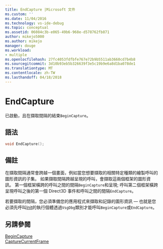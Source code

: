 ```yaml
---
title: EndCapture |Microsoft 文件
ms.custom: ''
ms.date: 11/04/2016
ms.technology: vs-ide-debug
ms.topic: conceptual
ms.assetid: 06084c3b-e065-49b6-968e-d578762fb871
author: mikejo5000
ms.author: mikejo
manager: douge
ms.workload:
- multiple
ms.openlocfilehash: 27fc4053fdfbfe767e72b9b5511ab3660cd7b4b8
ms.sourcegitcommit: 3d10b93eb5b326639f3e5c19b9e6a8d1ba078de1
ms.translationtype: MT
ms.contentlocale: zh-TW
ms.lasthandoff: 04/18/2018
---
```

# <a name="endcapture"></a>EndCapture
已啟動，且在擷取間隔的結束`BeginCapture`。  
  
## <a name="syntax"></a>語法  
  
```C++  
void EndCapture();  
```  
  
## <a name="remarks"></a>備註  
 在擷取間隔通常會跨越一個畫面，例如當您想要擷取的相關特定種類的繪製呼叫的圖形資訊的子集。 如果擷取間隔跨越呈現的呼叫，會擷取這兩個框架的圖形資訊。 第一個框架橫跨的呼叫之間的間隔`BeginCapture`和呈現; 呼叫第二個框架橫跨呈現呼叫之後的第一個 Direct3D 事件和呼叫之間的間隔`EndCapture`。  
  
 若要擷取的間隔，您必須準備您的應用程式來擷取和記錄的圖形資訊 — 也就是您必須先呼叫[Init](init.md)的執行個體透過`VsgDbg`類別才能呼叫`BeginCapture`或`EndCapture`。  
  
## <a name="see-also"></a>另請參閱  
 [BeginCapture](begincapture.md)   
 [CaptureCurrentFrame](capturecurrentframe.md)